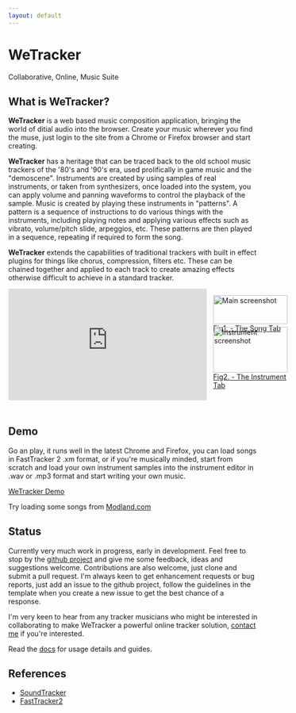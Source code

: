 ```yaml
---
layout: default
---
```


WeTracker
=========

Collaborative, Online, Music Suite

What is WeTracker?
------------------

**WeTracker** is a web based music composition application, bringing the world
of ditial audio into the browser. Create your music wherever you find the muse, just
login to the site from a Chrome or Firefox browser and start creating.

**WeTracker** has a heritage that can be traced back to the old school music
trackers of the '80's and '90's era, used prolifically in game music and the
"demoscene". Instruments are created by using samples of real instruments, or
taken from synthesizers, once loaded into the system, you can apply volume and
panning waveforms to control the playback of the sample. Music is created by
playing these instruments in "patterns". A pattern is a sequence of
instructions to do various things with the instruments, including playing
notes and applying various effects such as vibrato, volume/pitch slide,
arpeggios, etc. These patterns are then played in a sequence, repeating if
required to form the song.

**WeTracker** extends the capabilities of traditional trackers with built in
effect plugins for things like chorus, compression, filters etc. These can be
chained together and applied to each track to create amazing effects otherwise
difficult to achieve in a standard tracker.


<div style="display:flex;margin-bottom:50px;">
  <div>
    <iframe width="400" height="225"
    src="https://www.youtube.com/embed/w8Lr1TRilpw" frameborder="0"
    allowfullscreen></iframe>
  </div>
  <div style="display:flex; flex-direction:column;">
    <div style="margin: 3px;">
      <a title="Main screenshot" href="{{site.baseurl}}/images/screenshot.png">
        <figure style="width: 150px; margin: 10px;">
          <img alt="Main screenshot" src="{{site.baseurl}}/images/screenshot.png" style="width: 100%; height: 100%; object-fit: contain;"/>
          <figcaption>Fig1. - The Song Tab</figcaption>
        </figure>
      </a>
    </div>
    <div style="margin: 3px;">
      <a title="Instrument screenshot" href="{{site.baseurl}}/images/screenshot2.png">
        <figure style="width: 150px; margin: 10px;">
          <img alt="Instrument screenshot" src="{{site.baseurl}}/images/screenshot2.png" style="width: 100%; height: 100%; object-fit: contain;"/>
          <figcaption>Fig2. - The Instrument Tab</figcaption>
        </figure>
      </a>
    </div>
  </div>
</div>



Demo
----

Go an play, it runs well in the latest Chrome and Firefox, you can load songs
in FastTracker 2 .xm format, or if you're musically minded, start from scratch
and load your own instrument samples into the instrument editor in .wav or .mp3
format and start writing your own music.

[WeTracker Demo](http://app.wetracker.xyz/)

Try loading some songs from 
[Modland.com](http://modland.com/pub/modules/Fasttracker%202/)



Status
------

Currently very much work in progress, early in development. Feel free
to stop by the [github project](https://github.com/pgregory/wetracker) and 
give me some feedback, ideas and suggestions welcome. 
Contributions are also welcome, just clone and submit a pull request. I'm
always keen to get enhancement requests or bug reports, just add an issue to
the github project, follow the guidelines in the template when you create a new
issue to get the best chance of a response.

I'm very keen to hear from any tracker musicians who might be interested in
collaborating to make WeTracker a powerful online tracker solution, <a
href="mailto:aqsis1@gmail.com">contact me</a> if you're interested.

Read the [docs]({{site.baseurl}}/documentation/intro) for usage details and guides.


References
----------

 - [SoundTracker](http://www.soundtracker.org) 
 - [FastTracker2](https://en.wikipedia.org/wiki/FastTracker_2)

